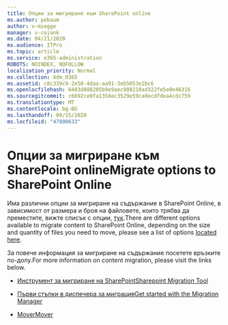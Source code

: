 ```yaml
---
title: Опции за мигриране към SharePoint online
ms.author: pebaum
author: v-miegge
manager: v-cojank
ms.date: 04/21/2020
ms.audience: ITPro
ms.topic: article
ms.service: o365-administration
ROBOTS: NOINDEX, NOFOLLOW
localization_priority: Normal
ms.collection: Adm_O365
ms.assetid: c8c339c9-2e50-4daa-aa91-3eb5053e2bc6
ms.openlocfilehash: 6483d888205b9e9aec988210ad322fe5e0e46316
ms.sourcegitcommit: c6692ce0fa1358ec3529e59ca0ecdfdea4cdc759
ms.translationtype: MT
ms.contentlocale: bg-BG
ms.lasthandoff: 09/15/2020
ms.locfileid: "47800633"
---
```

# <a name="migrate-options-to-sharepoint-online"></a><span data-ttu-id="0f479-102">Опции за мигриране към SharePoint online</span><span class="sxs-lookup"><span data-stu-id="0f479-102">Migrate options to SharePoint Online</span></span>

<span data-ttu-id="0f479-103">Има различни опции за мигриране на съдържание в SharePoint Online, в зависимост от размера и броя на файловете, които трябва да преместите, вижте списък с опции, [тук](https://docs.microsoft.com/sharepointmigration/migrate-to-sharepoint-online).</span><span class="sxs-lookup"><span data-stu-id="0f479-103">There are different options available to migrate content to SharePoint Online, depending on the size and quantity of files you need to move, please see a list of options [located here](https://docs.microsoft.com/sharepointmigration/migrate-to-sharepoint-online).</span></span>

<span data-ttu-id="0f479-104">За повече информация за мигриране на съдържание посетете връзките по-долу.</span><span class="sxs-lookup"><span data-stu-id="0f479-104">For more information on content migration, please visit the links below.</span></span>

- [<span data-ttu-id="0f479-105">Инструмент за мигриране на SharePoint</span><span class="sxs-lookup"><span data-stu-id="0f479-105">Sharepoint Migration Tool</span></span>](https://docs.microsoft.com/sharepointmigration/introducing-the-sharepoint-migration-tool)

- [<span data-ttu-id="0f479-106">Първи стъпки в диспечера за миграция</span><span class="sxs-lookup"><span data-stu-id="0f479-106">Get started with the Migration Manager</span></span>](https://docs.microsoft.com/sharepointmigration/mm-get-started)

- [<span data-ttu-id="0f479-107">Mover</span><span class="sxs-lookup"><span data-stu-id="0f479-107">Mover</span></span>](https://docs.microsoft.com/sharepointmigration/mover-plan-migration)
